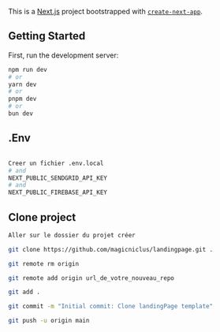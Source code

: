 This is a [Next.js](https://nextjs.org/) project bootstrapped with [`create-next-app`](https://github.com/vercel/next.js/tree/canary/packages/create-next-app).

## Getting Started

First, run the development server:

```bash
npm run dev
# or
yarn dev
# or
pnpm dev
# or
bun dev
```

## .Env

```bash

Creer un fichier .env.local
# and
NEXT_PUBLIC_SENDGRID_API_KEY
# and
NEXT_PUBLIC_FIREBASE_API_KEY
```

## Clone project

```bash
Aller sur le dossier du projet créer

git clone https://github.com/magicniclus/landingpage.git .

git remote rm origin

git remote add origin url_de_votre_nouveau_repo

git add .

git commit -m "Initial commit: Clone landingPage template"

git push -u origin main

```
